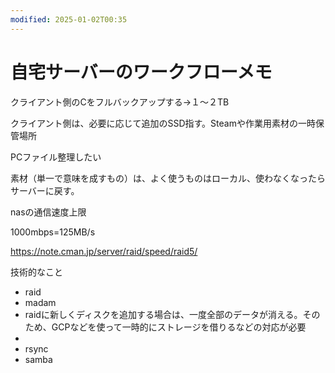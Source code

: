 ```yaml
---
modified: 2025-01-02T00:35
---
```

# 自宅サーバーのワークフローメモ

クライアント側のCをフルバックアップする→１～２TB

クライアント側は、必要に応じて追加のSSD指す。Steamや作業用素材の一時保管場所

PCファイル整理したい

素材（単一で意味を成すもの）は、よく使うものはローカル、使わなくなったらサーバーに戻す。

nasの通信速度上限

1000mbps=125MB/s

https://note.cman.jp/server/raid/speed/raid5/

技術的なこと

- raid  
- madam  
- raidに新しくディスクを追加する場合は、一度全部のデータが消える。そのため、GCPなどを使って一時的にストレージを借りるなどの対応が必要  
-  
- rsync  
- samba